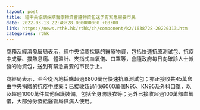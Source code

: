 ```yaml
---
layout: post
title: 經中央協調採購醫療物資會隨物資包送予有緊急需要市民
date: 2022-03-13 22:48:28.000000000 +08:00
link: https://news.rthk.hk/rthk/ch/component/k2/1638728-20220313.htm
categories: rthk
---
```


商務及經濟發展局表示，經中央協調採購的醫療物資，包括快速抗原測試包、抗疫中成藥、撲熱息痛、體溫計、夾指式血氧儀、口罩等，會隨政府每日向確診人士派發的物資包，送到有緊急需要的市民手上。

商經局表示，至今從內地採購超過6800萬份快速抗原測試包；亦正接收共45萬盒由中央捐贈的抗疫中成藥；已接收超過1億6000萬個N95、KN95及外科口罩，以及超過1000萬件其他保護裝備，包括全身防護衣等；另外已接收超過100萬部血氧儀，大部分分發給醫管局供病人使用。
